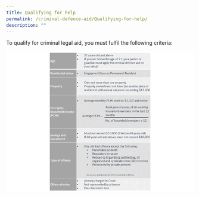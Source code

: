 ```yaml
---
title: Qualifying for help
permalink: /criminal-defence-aid/Qualifying-for-help/
description: ""
---
```

To qualify for criminal legal aid, you must fulfil the following criteria:
 
 ![](/images/criteria1.png)
 
 
 